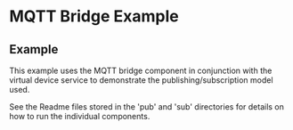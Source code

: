 # MQTT Bridge Example

## Example

This example uses the MQTT bridge component in conjunction with the virtual device service to demonstrate the publishing/subscription model used.

See the Readme files stored in the 'pub' and 'sub' directories for details on how to run the individual components. 
